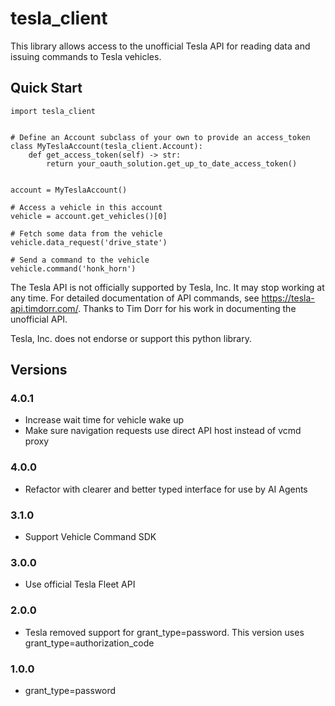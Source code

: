# tesla_client

This library allows access to the unofficial Tesla API for reading data and issuing commands to Tesla vehicles.

## Quick Start

``` {.sourceCode .python}
import tesla_client


# Define an Account subclass of your own to provide an access_token
class MyTeslaAccount(tesla_client.Account):
    def get_access_token(self) -> str:
        return your_oauth_solution.get_up_to_date_access_token()


account = MyTeslaAccount()

# Access a vehicle in this account
vehicle = account.get_vehicles()[0]

# Fetch some data from the vehicle
vehicle.data_request('drive_state')

# Send a command to the vehicle
vehicle.command('honk_horn')
```

The Tesla API is not officially supported by Tesla, Inc. It may stop working at any time. For detailed documentation of API commands, see https://tesla-api.timdorr.com/. Thanks to Tim Dorr for his work in documenting the unofficial API.

Tesla, Inc. does not endorse or support this python library.

## Versions

### 4.0.1

- Increase wait time for vehicle wake up
- Make sure navigation requests use direct API host instead of vcmd proxy

### 4.0.0

- Refactor with clearer and better typed interface for use by AI Agents

### 3.1.0

- Support Vehicle Command SDK

### 3.0.0

- Use official Tesla Fleet API

### 2.0.0

- Tesla removed support for grant_type=password. This version uses grant_type=authorization_code

### 1.0.0

- grant_type=password
